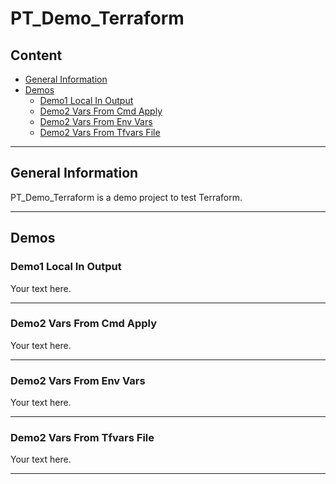 # PT_Demo_Terraform

## Content

- [General Information](#general-information)
- [Demos](#demos)
  - [Demo1 Local In Output](#demo1-local-in-output)
  - [Demo2 Vars From Cmd Apply](#demo2-vars-from-cmd-apply)
  - [Demo2 Vars From Env Vars](#demo2-vars-from-env-vars)
  - [Demo2 Vars From Tfvars File](#demo2-vars-from-tfvars-file)

---

<a name="general-information" ></a>

## General Information

PT_Demo_Terraform is a demo project to test Terraform.

---

<a name="demos" ></a>

## Demos

<a name="demo1-local-in-output" ></a>

### Demo1 Local In Output

Your text here.

---

<a name="demo2-vars-from-cmd-apply" ></a>

### Demo2 Vars From Cmd Apply

Your text here.

---

<a name="demo2-vars-from-env-vars" ></a>

### Demo2 Vars From Env Vars

Your text here.

---

<a name="demo2-vars-from-tfvars-file" ></a>

### Demo2 Vars From Tfvars File

Your text here.

---